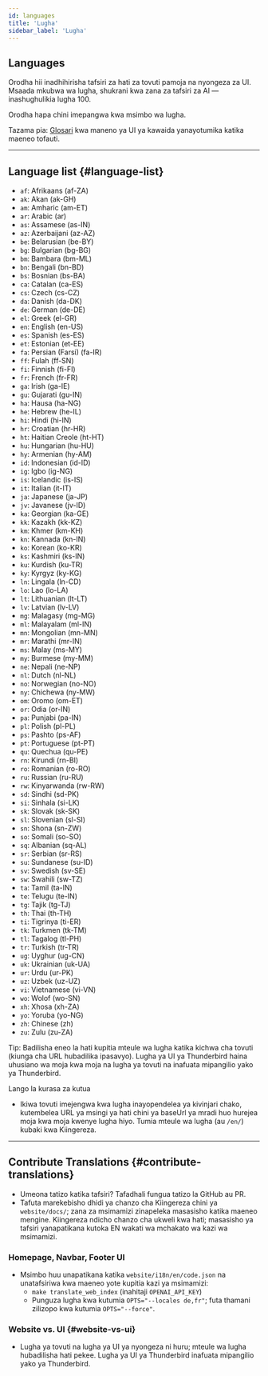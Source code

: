 ```yaml
---
id: languages
title: 'Lugha'
sidebar_label: 'Lugha'
---
```


## Languages

Orodha hii inadhihirisha tafsiri za hati za tovuti pamoja na nyongeza za UI.
Msaada mkubwa wa lugha, shukrani kwa zana za tafsiri za AI — inashughulikia lugha 100.

Orodha hapa chini imepangwa kwa msimbo wa lugha.

Tazama pia: [Glosari](glossary) kwa maneno ya UI ya kawaida yanayotumika katika maeneo tofauti.

---

## Language list {#language-list}

- `af`: Afrikaans (af-ZA)
- `ak`: Akan (ak-GH)
- `am`: Amharic (am-ET)
- `ar`: Arabic (ar)
- `as`: Assamese (as-IN)
- `az`: Azerbaijani (az-AZ)
- `be`: Belarusian (be-BY)
- `bg`: Bulgarian (bg-BG)
- `bm`: Bambara (bm-ML)
- `bn`: Bengali (bn-BD)
- `bs`: Bosnian (bs-BA)
- `ca`: Catalan (ca-ES)
- `cs`: Czech (cs-CZ)
- `da`: Danish (da-DK)
- `de`: German (de-DE)
- `el`: Greek (el-GR)
- `en`: English (en-US)
- `es`: Spanish (es-ES)
- `et`: Estonian (et-EE)
- `fa`: Persian (Farsi) (fa-IR)
- `ff`: Fulah (ff-SN)
- `fi`: Finnish (fi-FI)
- `fr`: French (fr-FR)
- `ga`: Irish (ga-IE)
- `gu`: Gujarati (gu-IN)
- `ha`: Hausa (ha-NG)
- `he`: Hebrew (he-IL)
- `hi`: Hindi (hi-IN)
- `hr`: Croatian (hr-HR)
- `ht`: Haitian Creole (ht-HT)
- `hu`: Hungarian (hu-HU)
- `hy`: Armenian (hy-AM)
- `id`: Indonesian (id-ID)
- `ig`: Igbo (ig-NG)
- `is`: Icelandic (is-IS)
- `it`: Italian (it-IT)
- `ja`: Japanese (ja-JP)
- `jv`: Javanese (jv-ID)
- `ka`: Georgian (ka-GE)
- `kk`: Kazakh (kk-KZ)
- `km`: Khmer (km-KH)
- `kn`: Kannada (kn-IN)
- `ko`: Korean (ko-KR)
- `ks`: Kashmiri (ks-IN)
- `ku`: Kurdish (ku-TR)
- `ky`: Kyrgyz (ky-KG)
- `ln`: Lingala (ln-CD)
- `lo`: Lao (lo-LA)
- `lt`: Lithuanian (lt-LT)
- `lv`: Latvian (lv-LV)
- `mg`: Malagasy (mg-MG)
- `ml`: Malayalam (ml-IN)
- `mn`: Mongolian (mn-MN)
- `mr`: Marathi (mr-IN)
- `ms`: Malay (ms-MY)
- `my`: Burmese (my-MM)
- `ne`: Nepali (ne-NP)
- `nl`: Dutch (nl-NL)
- `no`: Norwegian (no-NO)
- `ny`: Chichewa (ny-MW)
- `om`: Oromo (om-ET)
- `or`: Odia (or-IN)
- `pa`: Punjabi (pa-IN)
- `pl`: Polish (pl-PL)
- `ps`: Pashto (ps-AF)
- `pt`: Portuguese (pt-PT)
- `qu`: Quechua (qu-PE)
- `rn`: Kirundi (rn-BI)
- `ro`: Romanian (ro-RO)
- `ru`: Russian (ru-RU)
- `rw`: Kinyarwanda (rw-RW)
- `sd`: Sindhi (sd-PK)
- `si`: Sinhala (si-LK)
- `sk`: Slovak (sk-SK)
- `sl`: Slovenian (sl-SI)
- `sn`: Shona (sn-ZW)
- `so`: Somali (so-SO)
- `sq`: Albanian (sq-AL)
- `sr`: Serbian (sr-RS)
- `su`: Sundanese (su-ID)
- `sv`: Swedish (sv-SE)
- `sw`: Swahili (sw-TZ)
- `ta`: Tamil (ta-IN)
- `te`: Telugu (te-IN)
- `tg`: Tajik (tg-TJ)
- `th`: Thai (th-TH)
- `ti`: Tigrinya (ti-ER)
- `tk`: Turkmen (tk-TM)
- `tl`: Tagalog (tl-PH)
- `tr`: Turkish (tr-TR)
- `ug`: Uyghur (ug-CN)
- `uk`: Ukrainian (uk-UA)
- `ur`: Urdu (ur-PK)
- `uz`: Uzbek (uz-UZ)
- `vi`: Vietnamese (vi-VN)
- `wo`: Wolof (wo-SN)
- `xh`: Xhosa (xh-ZA)
- `yo`: Yoruba (yo-NG)
- `zh`: Chinese (zh)
- `zu`: Zulu (zu-ZA)

Tip: Badilisha eneo la hati kupitia mteule wa lugha katika kichwa cha tovuti (kiunga cha URL hubadilika ipasavyo). Lugha ya UI ya Thunderbird haina uhusiano wa moja kwa moja na lugha ya tovuti na inafuata mipangilio yako ya Thunderbird.

Lango la kurasa za kutua

- Ikiwa tovuti imejengwa kwa lugha inayopendelea ya kivinjari chako, kutembelea URL ya msingi ya hati chini ya baseUrl ya mradi huo hurejea moja kwa moja kwenye lugha hiyo. Tumia mteule wa lugha (au `/en/`) kubaki kwa Kiingereza.

---

## Contribute Translations {#contribute-translations}

- Umeona tatizo katika tafsiri? Tafadhali fungua tatizo la GitHub au PR.
- Tafuta marekebisho dhidi ya chanzo cha Kiingereza chini ya `website/docs/`; zana za msimamizi zinapeleka masasisho katika maeneo mengine.
  Kiingereza ndicho chanzo cha ukweli kwa hati; masasisho ya tafsiri yanapatikana kutoka EN wakati wa mchakato wa kazi wa msimamizi.

### Homepage, Navbar, Footer UI

- Msimbo huu unapatikana katika `website/i18n/en/code.json` na unatafsiriwa kwa maeneo yote kupitia kazi ya msimamizi:
  - `make translate_web_index` (inahitaji `OPENAI_API_KEY`)
  - Punguza lugha kwa kutumia `OPTS="--locales de,fr"`; futa thamani zilizopo kwa kutumia `OPTS="--force"`.

### Website vs. UI {#website-vs-ui}

- Lugha ya tovuti na lugha ya UI ya nyongeza ni huru; mteule wa lugha hubadilisha hati pekee. Lugha ya UI ya Thunderbird inafuata mipangilio yako ya Thunderbird.
